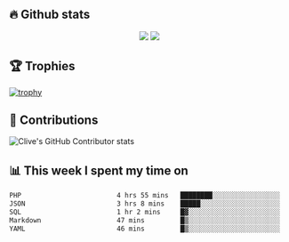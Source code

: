 ## &#128293; Github stats

<!-- GitHub Readme Streak Stats - https://github.com/DenverCoder1/github-readme-streak-stats -->
<p align="center">

<picture>
  <source 
    srcset="https://github-readme-stats.vercel.app/api?username=clivewalkden&count_private=true&show_icons=true&theme=darcula"
    media="(prefers-color-scheme: dark)"
  />
  <source
    srcset="https://github-readme-stats.vercel.app/api?username=clivewalkden&count_private=true&show_icons=true&theme=calm"
    media="(prefers-color-scheme: light), (prefers-color-scheme: no-preference)"
  />
  <img src="https://github-readme-stats.vercel.app/api?username=clivewalkden&count_private=true&show_icons=true&theme=darcula" />
</picture>

<a href="https://git.io/streak-stats" target="_blank">
  <img src="http://github-readme-streak-stats.herokuapp.com?user=clivewalkden&theme=darcula&date_format=j%20M%5B%20Y%5D" />
</a>

</p>

## &#127942; Trophies
[![trophy](https://github-profile-trophy.vercel.app/?username=clivewalkden&theme=onedark)](https://github.com/clivewalkden/github-profile-trophy)

## &#129309; Contributions
![Clive's GitHub Contributor stats](https://github-contributor-stats.vercel.app/api?username=clivewalkden)

## &#128202; This week I spent my time on
<!--START_SECTION:waka-->

```txt
PHP                        4 hrs 55 mins   ████████░░░░░░░░░░░░░░░░░   31.94 %
JSON                       3 hrs 8 mins    █████░░░░░░░░░░░░░░░░░░░░   20.37 %
SQL                        1 hr 2 mins     █▓░░░░░░░░░░░░░░░░░░░░░░░   06.80 %
Markdown                   47 mins         █▒░░░░░░░░░░░░░░░░░░░░░░░   05.16 %
YAML                       46 mins         █▒░░░░░░░░░░░░░░░░░░░░░░░   05.06 %
```

<!--END_SECTION:waka-->
